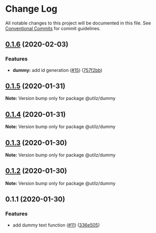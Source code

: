 # Change Log

All notable changes to this project will be documented in this file.
See [Conventional Commits](https://conventionalcommits.org) for commit guidelines.

## [0.1.6](https://github.com/devdigital/utilz/compare/@utilz/dummy@0.1.5...@utilz/dummy@0.1.6) (2020-02-03)


### Features

* **dummy:** add id generation ([#15](https://github.com/devdigital/utilz/issues/15)) ([757f2bb](https://github.com/devdigital/utilz/commit/757f2bb1552b6b0913daa39e14e197e176262056))





## [0.1.5](https://github.com/devdigital/utilz/compare/@utilz/dummy@0.1.4...@utilz/dummy@0.1.5) (2020-01-31)

**Note:** Version bump only for package @utilz/dummy





## [0.1.4](https://github.com/devdigital/utilz/compare/@utilz/dummy@0.1.3...@utilz/dummy@0.1.4) (2020-01-31)

**Note:** Version bump only for package @utilz/dummy





## [0.1.3](https://github.com/devdigital/utilz/compare/@utilz/dummy@0.1.2...@utilz/dummy@0.1.3) (2020-01-30)

**Note:** Version bump only for package @utilz/dummy





## [0.1.2](https://github.com/devdigital/utilz/compare/@utilz/dummy@0.1.1...@utilz/dummy@0.1.2) (2020-01-30)

**Note:** Version bump only for package @utilz/dummy





## 0.1.1 (2020-01-30)


### Features

* add dummy text function ([#11](https://github.com/devdigital/utilz/issues/11)) ([336e505](https://github.com/devdigital/utilz/commit/336e505167d5a0c8ac863e22099b99c7a2d7b526))
